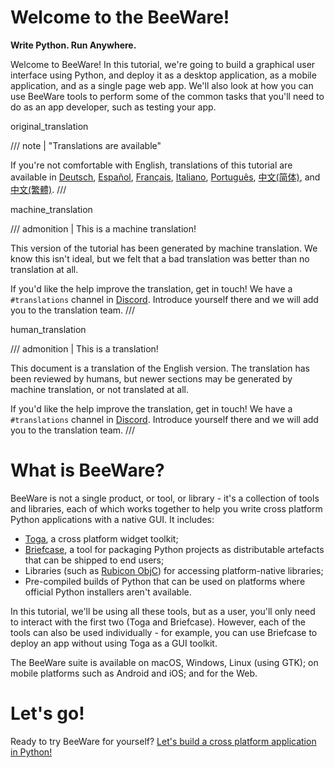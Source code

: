 # Welcome to the BeeWare!

**Write Python. Run Anywhere.**

Welcome to BeeWare! In this tutorial, we're going to build a graphical
user interface using Python, and deploy it as a desktop application, as
a mobile application, and as a single page web app. We'll also look at
how you can use BeeWare tools to perform some of the common tasks that
you'll need to do as an app developer, such as testing your app.


original_translation

/// note | "Translations are available"

If you're not comfortable with English, translations of this tutorial are available in [Deutsch](https://docs.beeware.org/de), [Español](https://docs.beeware.org/es), [Français](https://docs.beeware.org/fr), [Italiano](https://docs.beeware.org/it), [Português<!-- codespell:ignore -->](https://docs.beeware.org/pt), [中文(简体)](https://docs.beeware.org/zh-cn), and [中文(繁體)](https://docs.beeware.org/zh-tw).
///



machine_translation

/// admonition | This is a machine translation!

This version of the tutorial has been generated by machine translation.
We know this isn't ideal, but we felt that a bad translation was better
than no translation at all.

If you'd like the help improve the translation, get in touch! We have a
`#translations` channel in [Discord](https://beeware.org/bee/chat/).
Introduce yourself there and we will add you to the translation team.
///


human_translation

/// admonition | This is a translation!

This document is a translation of the English version. The translation
has been reviewed by humans, but newer sections may be generated by
machine translation, or not translated at all.

If you'd like the help improve the translation, get in touch! We have a
`#translations` channel in [Discord](https://beeware.org/bee/chat/).
Introduce yourself there and we will add you to the translation team.
///


# What is BeeWare?

BeeWare is not a single product, or tool, or library - it's a
collection of tools and libraries, each of which works together to help
you write cross platform Python applications with a native GUI. It
includes:

- [Toga](https://toga.beeware.org), a cross platform widget toolkit;
- [Briefcase](https://briefcase.beeware.org), a tool for packaging
  Python projects as distributable artefacts that can be shipped to end
  users;
- Libraries (such as [Rubicon ObjC](https://rubicon-objc.beeware.org))
  for accessing platform-native libraries;
- Pre-compiled builds of Python that can be used on platforms where
  official Python installers aren't available.

In this tutorial, we'll be using all these tools, but as a user,
you'll only need to interact with the first two (Toga and Briefcase).
However, each of the tools can also be used individually - for example,
you can use Briefcase to deploy an app without using Toga as a GUI
toolkit.

The BeeWare suite is available on macOS, Windows, Linux (using GTK); on
mobile platforms such as Android and iOS; and for the Web.

# Let's go!

Ready to try BeeWare for yourself?
[Let's build a cross platform application in
Python!](tutorial/tutorial-0.md)
